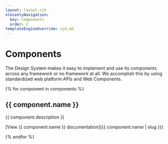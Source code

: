 ```yaml
---
layout: layout.njk
eleventyNavigation:
  key: Components
  order: 2
templateEngineOverride: njk,md
---
```


# Components

The Design System makes it easy to implement and use its components across any framework or no framework at all. We accomplish this by using standardized web platform APIs and Web Components.

{% for component in components %}

## {{ component.name }}

{{ component.description }}

[View <span class="visually-hidden">{{ component.name }}</span> documentation]({{ component.name | slug }})

{% endfor %}
